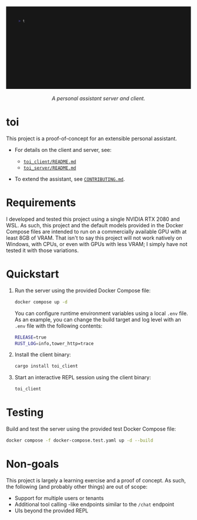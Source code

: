 ![Demo][0]

<div align="center">
    <i>A personal assistant server and client.</i>
</div>

# toi

This project is a proof-of-concept for an extensible personal assistant.

- For details on the client and server, see:

   - [`toi_client/README.md`][1]
   - [`toi_server/README.md`][2]

- To extend the assistant, see [`CONTRIBUTING.md`][3].

# Requirements

I developed and tested this project using a single NVIDIA RTX 2080 and WSL. 
As such, this project and the default models provided in the Docker Compose
files are intended to run on a commercially available GPU with at least 8GB
of VRAM. That isn't to say this project will not work natively on Windows,
with CPUs, or even with GPUs with less VRAM; I simply have not tested it with 
those variations.

# Quickstart

1. Run the server using the provided Docker Compose file:

   ```bash
   docker compose up -d
   ```

   You can configure runtime environment variables using a local `.env` file.
   As an example, you can change the build target and log level with an `.env`
   file with the following contents:

   ```bash
   RELEASE=true
   RUST_LOG=info,tower_http=trace
   ```

2. Install the client binary:

   ```bash
   cargo install toi_client
   ```

3. Start an interactive REPL session using the client binary:

   ```bash
   toi_client
   ```

# Testing

Build and test the server using the provided test Docker Compose file:

```bash
docker compose -f docker-compose.test.yaml up -d --build
```

# Non-goals

This project is largely a learning exercise and a proof of concept. As such,
the following (and probably other things) are out of scope:

- Support for multiple users or tenants
- Additional tool calling -like endpoints similar to the `/chat` endpoint
- UIs beyond the provided REPL

[0]: assets/demo.gif?raw=true
[1]: toi_client
[2]: toi_server
[3]: CONTRIBUTING.md
